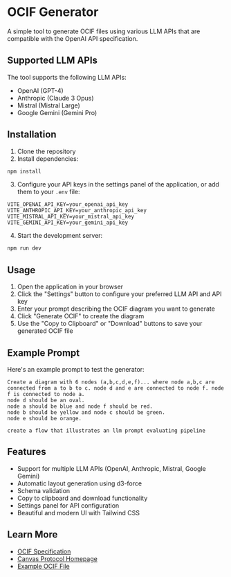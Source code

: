 # OCIF Generator

A simple tool to generate OCIF files using various LLM APIs that are compatible with the OpenAI API specification.

## Supported LLM APIs

The tool supports the following LLM APIs:
- OpenAI (GPT-4)
- Anthropic (Claude 3 Opus)
- Mistral (Mistral Large)
- Google Gemini (Gemini Pro)

## Installation

1. Clone the repository
2. Install dependencies:
```bash
npm install
```

3. Configure your API keys in the settings panel of the application, or add them to your `.env` file:
```
VITE_OPENAI_API_KEY=your_openai_api_key
VITE_ANTHROPIC_API_KEY=your_anthropic_api_key
VITE_MISTRAL_API_KEY=your_mistral_api_key
VITE_GEMINI_API_KEY=your_gemini_api_key
```

4. Start the development server:
```bash
npm run dev
```

## Usage

1. Open the application in your browser
2. Click the "Settings" button to configure your preferred LLM API and API key
3. Enter your prompt describing the OCIF diagram you want to generate
4. Click "Generate OCIF" to create the diagram
5. Use the "Copy to Clipboard" or "Download" buttons to save your generated OCIF file

## Example Prompt

Here's an example prompt to test the generator:

```
Create a diagram with 6 nodes (a,b,c,d,e,f)... where node a,b,c are connected from a to b to c. node d and e are connected to node f. node f is connected to node a.
node d should be an oval.
node a should be blue and node f should be red.
node b should be yellow and node c should be green.
node e should be orange.
```

```
create a flow that illustrates an llm prompt evaluating pipeline
```


## Features

- Support for multiple LLM APIs (OpenAI, Anthropic, Mistral, Google Gemini)
- Automatic layout generation using d3-force
- Schema validation
- Copy to clipboard and download functionality
- Settings panel for API configuration
- Beautiful and modern UI with Tailwind CSS

## Learn More

- [OCIF Specification](https://canvasprotocol.org/spec)
- [Canvas Protocol Homepage](https://canvasprotocol.org)
- [Example OCIF File](/hello-world.ocif.json)

